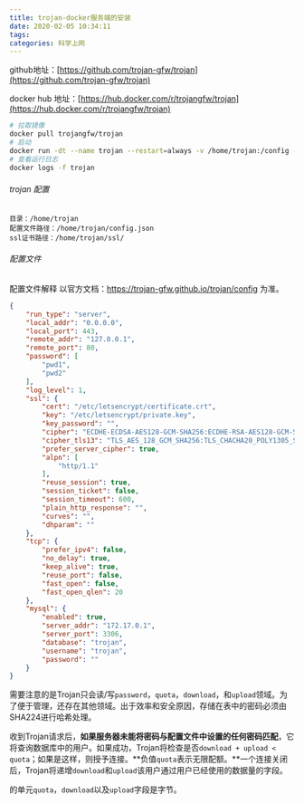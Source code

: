 ```yaml
---
title: trojan-docker服务端的安装
date: 2020-02-05 10:34:11
tags:
categories: 科学上网
---
```


github地址：[https://github.com/trojan-gfw/trojan](https://github.com/trojan-gfw/trojan)

docker hub 地址：[https://hub.docker.com/r/trojangfw/trojan](https://hub.docker.com/r/trojangfw/trojan)

```sh
# 拉取镜像
docker pull trojangfw/trojan
# 启动
docker run -dt --name trojan --restart=always -v /home/trojan:/config -v /home/trojan/ssl:/etc/letsencrypt -p 443:443 trojangfw/trojan
# 查看运行日志
docker logs -f trojan
```

###### trojan 配置

```
目录：/home/trojan
配置文件路径：/home/trojan/config.json
ssl证书路径：/home/trojan/ssl/
```

###### 配置文件

配置文件解释 以官方文档：https://trojan-gfw.github.io/trojan/config 为准。

```json
{
    "run_type": "server",
    "local_addr": "0.0.0.0",
    "local_port": 443,
    "remote_addr": "127.0.0.1",
    "remote_port": 80,
    "password": [
        "pwd1",
        "pwd2"
    ],
    "log_level": 1,
    "ssl": {
        "cert": "/etc/letsencrypt/certificate.crt",
        "key": "/etc/letsencrypt/private.key",
        "key_password": "",
        "cipher": "ECDHE-ECDSA-AES128-GCM-SHA256:ECDHE-RSA-AES128-GCM-SHA256:ECDHE-ECDSA-AES256-GCM-SHA384:ECDHE-RSA-AES256-GCM-SHA384:ECDHE-ECDSA-CHACHA20-POLY1305:ECDHE-RSA-CHACHA20-POLY1305:DHE-RSA-AES128-GCM-SHA256:DHE-RSA-AES256-GCM-SHA384",
        "cipher_tls13": "TLS_AES_128_GCM_SHA256:TLS_CHACHA20_POLY1305_SHA256:TLS_AES_256_GCM_SHA384",
        "prefer_server_cipher": true,
        "alpn": [
            "http/1.1"
        ],
        "reuse_session": true,
        "session_ticket": false,
        "session_timeout": 600,
        "plain_http_response": "",
        "curves": "",
        "dhparam": ""
    },
    "tcp": {
        "prefer_ipv4": false,
        "no_delay": true,
        "keep_alive": true,
        "reuse_port": false,
        "fast_open": false,
        "fast_open_qlen": 20
    },
    "mysql": {
        "enabled": true,
        "server_addr": "172.17.0.1",
        "server_port": 3306,
        "database": "trojan",
        "username": "trojan",
        "password": ""
    }
}
```

需要注意的是Trojan只会读/写`password`，`quota`，`download`，和`upload`领域。为了便于管理，还存在其他领域。出于效率和安全原因，存储在表中的密码必须由SHA224进行哈希处理。

收到Trojan请求后，**如果服务器未能将密码与配置文件中设置的任何密码匹配**，它将查询数据库中的用户。如果成功，Trojan将检查是否`download + upload < quota`；如果是这样，则授予连接。**负值`quota`表示无限配额。**一个连接关闭后，Trojan将递增`download`和`upload`该用户通过用户已经使用的数据量的字段。

的单元`quota`，`download`以及`upload`字段是字节。